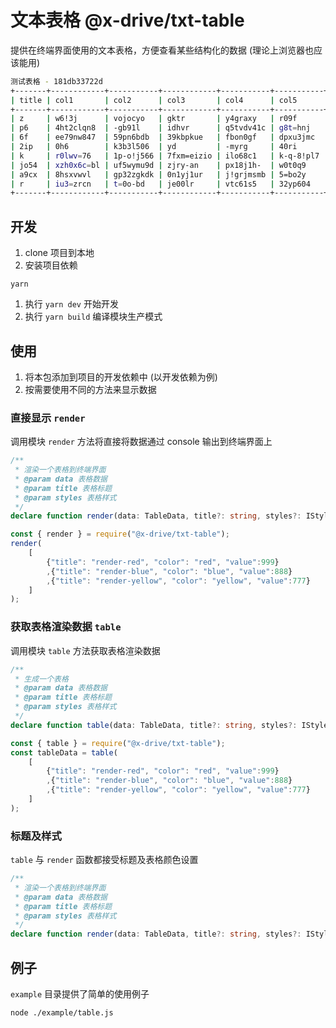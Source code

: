 # 文本表格 @x-drive/txt-table

提供在终端界面使用的文本表格，方便查看某些结构化的数据 (理论上浏览器也应该能用)
```bash
测试表格 - 181db33722d
+-------+------------+-----------+------------+-----------+-----------+
| title | col1       | col2      | col3       | col4      | col5      |
+-------+------------+-----------+------------+-----------+-----------+
| z     | w6!3j      | vojocyo   | gktr       | y4graxy   | r09f      |
| p6    | 4ht2clqn8  | -gb91l    | idhvr      | q5tvdv41c | g8t=hnj   |
| 6f    | ee79nw847  | 59pn6bdb  | 39kbpkue   | fbon0gf   | dpxu3jmc  |
| 2ip   | 0h6        | k3b3l506  | yd         | -myrg     | 40ri      |
| k     | r0lwv=76   | 1p-o!j566 | 7fxm=eizio | ilo68c1   | k-q-8!pl7 |
| jo54  | xzh0x6c=bl | uf5wymu9d | zjry-an    | px18j1h-  | w0t0q9    |
| a9cx  | 8hsxvwvl   | gp32zgkdk | 0n1yj1ur   | j!grjmsmb | 5=bo2y    |
| r     | iu3=zrcn   | t=0o-bd   | je00lr     | vtc61s5   | 32yp604   |
+-------+------------+-----------+------------+-----------+-----------+
```

## 开发
1. clone 项目到本地
1. 安装项目依赖
  ```shell
  yarn
  ```
1. 执行 `yarn dev` 开始开发
1. 执行 `yarn build` 编译模块生产模式

## 使用
1. 将本包添加到项目的开发依赖中 (以开发依赖为例)
1. 按需要使用不同的方法来显示数据

### 直接显示 `render`
调用模块 `render` 方法将直接将数据通过 console 输出到终端界面上
```ts
/**
 * 渲染一个表格到终端界面
 * @param data 表格数据
 * @param title 表格标题
 * @param styles 表格样式
 */
declare function render(data: TableData, title?: string, styles?: IStyles): void;
```
```js
const { render } = require("@x-drive/txt-table");
render(
    [
        {"title": "render-red", "color": "red", "value":999}
        ,{"title": "render-blue", "color": "blue", "value":888}
        ,{"title": "render-yellow", "color": "yellow", "value":777}
    ]
);
```

### 获取表格渲染数据 `table`
调用模块 `table` 方法获取表格渲染数据
```ts
/**
 * 生成一个表格
 * @param data 表格数据
 * @param title 表格标题
 * @param styles 表格样式
 */
declare function table(data: TableData, title?: string, styles?: IStyles): string;
```
```js
const { table } = require("@x-drive/txt-table");
const tableData = table(
    [
        {"title": "render-red", "color": "red", "value":999}
        ,{"title": "render-blue", "color": "blue", "value":888}
        ,{"title": "render-yellow", "color": "yellow", "value":777}
    ]
);
```

### 标题及样式
`table` 与 `render` 函数都接受标题及表格颜色设置
```ts
/**
 * 渲染一个表格到终端界面
 * @param data 表格数据
 * @param title 表格标题
 * @param styles 表格样式
 */
declare function render(data: TableData, title?: string, styles?: IStyles): void;
```

## 例子
`example` 目录提供了简单的使用例子

```bash
node ./example/table.js
```